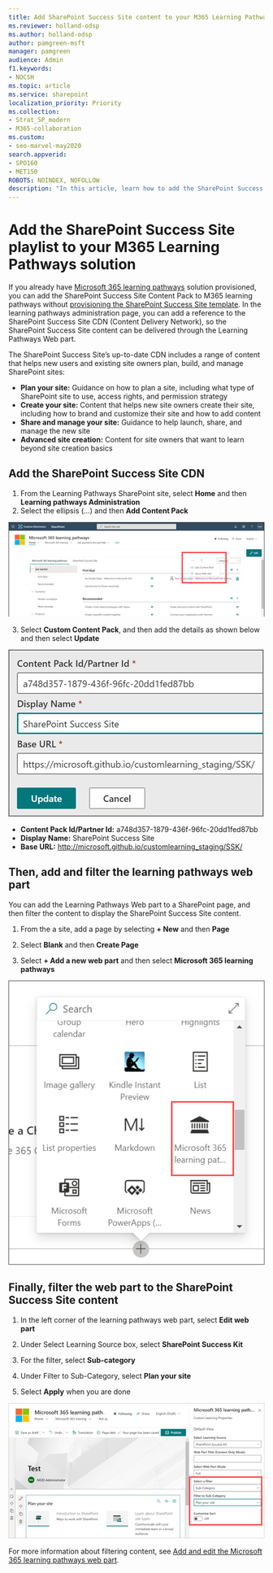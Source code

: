 ```yaml
---
title: Add SharePoint Success Site content to your M365 Learning Pathways solution
ms.reviewer: holland-odsp
ms.author: holland-odsp
author: pamgreen-msft
manager: pamgreen
audience: Admin
f1.keywords:
- NOCSH
ms.topic: article
ms.service: sharepoint
localization_priority: Priority
ms.collection:  
- Strat_SP_modern
- M365-collaboration
ms.custom:
- seo-marvel-may2020
search.appverid:
- SPO160
- MET150
ROBOTS: NOINDEX, NOFOLLOW
description: "In this article, learn how to add the SharePoint Success Site playlist to M365 Learning Pathways."
---
```

# Add the SharePoint Success Site playlist to your M365 Learning Pathways solution

If you already have [Microsoft 365 learning pathways](https://docs.microsoft.com/office365/customlearning/) solution provisioned, you can add the SharePoint Success Site Content Pack to M365 learning pathways without [provisioning the SharePoint Success Site template](https://docs.microsoft.com/sharepoint/provision-sss). In the learning pathways administration page, you can add a reference to the SharePoint Success Site CDN (Content Delivery Network), so the SharePoint Success Site content can be delivered through the Learning Pathways Web part. 

The SharePoint Success Site’s up-to-date CDN includes a range of content that helps new users and existing site owners plan, build, and manage SharePoint sites:

- **Plan your site:** Guidance on how to plan a site, including what type of SharePoint site to use, access rights, and permission strategy
- **Create your site:** Content that helps new site owners create their site, including how to brand and customize their site and how to add content
- **Share and manage your site:** Guidance to help launch, share, and manage the new site
- **Advanced site creation:** Content for site owners that want to learn beyond site creation basics

## Add the SharePoint Success Site CDN  

1. From the Learning Pathways SharePoint site, select **Home** and then **Learning pathways Administration**
2. Select the ellipsis (…) and then **Add Content Pack**


![Image learning pathways admin page](media/sss-lp-version.png)


3. Select **Custom Content Pack**, and then add the details as shown below and then select **Update**

![Image of the SharePoint Success Site CDN details](media/sss-cdn.png)

- **Content Pack Id/Partner Id:** a748d357-1879-436f-96fc-20dd1fed87bb
- **Display Name:** SharePoint Success Site
- **Base URL:** http://microsoft.github.io/customlearning_staging/SSK/



## Then, add and filter the learning pathways web part  

You can add the Learning Pathways Web part to a SharePoint page, and then filter the content to display the SharePoint Success Site content. 

1. From the a site, add a page by selecting **+ New** and then **Page** 

2. Select **Blank** and then **Create Page**

3. Select **+ Add a new web part** and then select **Microsoft 365 learning pathways**

![Image of the learning pathways web part](media/sss-lp-wp.png)


## Finally, filter the web part to the SharePoint Success Site content 

1. In the left corner of the learning pathways web part, select **Edit web part**

2. Under Select Learning Source box, select **SharePoint Success Kit**

3. For the filter, select **Sub-category**

4. Under Filter to Sub-Category, select **Plan your site**

5. Select **Apply** when you are done

![Image of the SharePoint Success Site playlist filters](media/sss-lp-filter.png)



For more information about filtering content, see [Add and edit the Microsoft 365 learning pathways web part](https://docs.microsoft.com/office365/customlearning/custom_addwebpart). 

